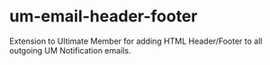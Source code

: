# um-email-header-footer
Extension to Ultimate Member for adding HTML Header/Footer to all outgoing UM Notification emails.
